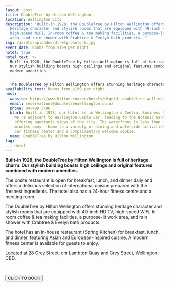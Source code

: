 ```yaml
---
layout: post
title: DoubleTree by Hilton Wellington
location: Wellington City
description: "Built-in 1928, the DoubleTree by Hilton Wellington offers stunning
  heritage character and stylish rooms that are equipped with 49-inch HD TV,
  high-speed WiFi, In-room coffee & tea making facilities, a purpose-lit work
  area, and rain shower with Crabtree & Evelyn bath products. "
img: /assets/uploaded/dt-wlg-photo-6.jpg
event_date: Rooms from $199 per night
hotel: true
hotel_text: >-
  Built-in 1928, the DoubleTree by Hilton Wellington is full of heritage charm.
  Our stylish building boasts high ceilings and original features combined with
  modern amenities.


  The DoubleTree by Hilton Wellington offers stunning heritage character and stylish rooms that are equipped with 49-inch HD TV, high-speed WiFi, In-room coffee & tea making facilities, a purpose-lit work area, and rain shower and more.
availability_text: Rooms from $199 per night
host:
  website: https://www.hilton.com/en/hotels/wlgntdi-doubletree-wellington/
  email: reservations@doubletreewellington.co.nz
  phone: 04-499 3496
  blurb: Built in 1928, our hotel is in Wellington's Central Business District.
    We're adjacent to Wellington Cable Car, leading to the Botanic Garden and
    offering panoramic views of the city. The waterfront is less than five
    minutes away — home to a variety of dining and waterside activities. Enjoy
    our fitness center and a complimentary welcome cookie.
  name: DoubleTree by Hilton Wellington
tag:
  - Hotel
---
```

**Built-in 1928, the DoubleTree by Hilton Wellington is full of heritage charm. Our stylish building boasts high ceilings and original features combined with modern amenities.** 

The onsite restaurant is open for breakfast, lunch, and dinner daily and offers a delicious selection of international cuisine prepared with the freshest ingredients. The hotel also has a 24-hour fitness centre and a meeting room.

The DoubleTree by Hilton Wellington offers stunning heritage character and stylish rooms that are equipped with 49-inch HD TV, high-speed WiFi, In-room coffee & tea making facilities, a purpose-lit work area, and rain shower with Crabtree & Evelyn bath products. 

The hotel has an in-house restaurant (Spring Kitchen) for breakfast, lunch, and dinner, featuring Asian and European-inspired cuisine.  A modern fitness center is available for guests to enjoy.

Located at 28 Grey Street, cnr Lambton Quay and Grey Street, Wellington CBD.

<br>

[<button class="button">CLICK TO BOOK</button>](https://www.hilton.com/en/book/reservation/rooms/?ctyhocn=WLGNTDI&arrivalDate=2021-04-22&departureDate=2021-04-23&room1NumAdults=1&brandCode=DT&inputModule=HOTEL_SEARCH&ohwDeepLinking=true)

